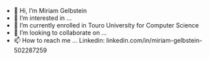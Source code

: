 - 👋 Hi, I’m Miriam Gelbstein
- 👀 I’m interested in ...
- 🌱 I’m currently enrolled in Touro University for Computer Science
- 💞️ I’m looking to collaborate on ...
- 📫 How to reach me ... Linkedin: linkedin.com/in/miriam-gelbstein-502287259 

<!---
Mgelbstein/Mgelbstein is a ✨ special ✨ repository because its `README.md` (this file) appears on your GitHub profile.
You can click the Preview link to take a look at your changes.
--->
